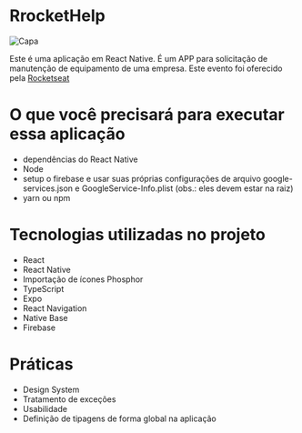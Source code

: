 # RrocketHelp

![Capa](https://user-images.githubusercontent.com/80784767/180608401-b4942cf3-0a4a-4c01-aac1-b58384dc658e.png)

Este é uma aplicação em React Native. É um APP para solicitação de manutenção de equipamento de uma empresa. Este evento foi oferecido pela [Rocketseat](https://www.youtube.com/c/RocketSeat)

# O que você precisará para executar essa aplicação

- dependências do React Native
- Node
- setup o firebase e usar suas próprias configurações de arquivo google-services.json e GoogleService-Info.plist (obs.: eles devem estar na raiz)
- yarn ou npm

# Tecnologias utilizadas no projeto

- React
- React Native
- Importação de ícones Phosphor
- TypeScript
- Expo
- React Navigation
- Native Base
- Firebase

# Práticas

- Design System
- Tratamento de exceções
- Usabilidade
- Definição de tipagens de forma global na aplicação

